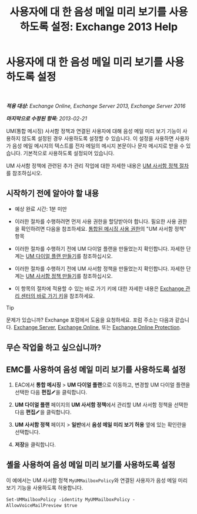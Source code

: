 ﻿---
title: '사용자에 대 한 음성 메일 미리 보기를 사용 하도록 설정: Exchange 2013 Help'
TOCTitle: 사용자에 대 한 음성 메일 미리 보기를 사용 하도록 설정
ms:assetid: 206a5d2b-27c9-4e9b-a29a-6ddffaa07109
ms:mtpsurl: https://technet.microsoft.com/ko-kr/library/JJ673514(v=EXCHG.150)
ms:contentKeyID: 51407675
ms.date: 05/22/2018
mtps_version: v=EXCHG.150
ms.translationtype: MT
---

# 사용자에 대 한 음성 메일 미리 보기를 사용 하도록 설정

 

_**적용 대상:** Exchange Online, Exchange Server 2013, Exchange Server 2016_

_**마지막으로 수정된 항목:** 2013-02-21_

UM(통합 메시징) 사서함 정책과 연결된 사용자에 대해 음성 메일 미리 보기 기능이 사용하지 않도록 설정된 경우 사용하도록 설정할 수 있습니다. 이 설정을 사용하면 사용자가 음성 메일 메시지의 텍스트를 전자 메일의 메시지 본문이나 문자 메시지로 받을 수 있습니다. 기본적으로 사용하도록 설정되어 있습니다.

UM 사서함 정책에 관련된 추가 관리 작업에 대한 자세한 내용은 [UM 사서함 정책 절차](um-mailbox-policy-procedures-exchange-2013-help.md)를 참조하십시오.

## 시작하기 전에 알아야 할 내용

  - 예상 완료 시간: 1분 미만

  - 이러한 절차를 수행하려면 먼저 사용 권한을 할당받아야 합니다. 필요한 사용 권한을 확인하려면 다음을 참조하세요. [통합된 메시징 사용 권한](unified-messaging-permissions-exchange-2013-help.md)의 "UM 사서함 정책" 항목

  - 이러한 절차를 수행하기 전에 UM 다이얼 플랜을 만들었는지 확인합니다. 자세한 단계는 [UM 다이얼 플랜 만들기](create-a-um-dial-plan-exchange-2013-help.md)를 참조하십시오.

  - 이러한 절차를 수행하기 전에 UM 사서함 정책을 만들었는지 확인합니다. 자세한 단계는 [UM 사서함 정책 만들기](create-a-um-mailbox-policy-exchange-2013-help.md)를 참조하십시오.

  - 이 항목의 절차에 적용할 수 있는 바로 가기 키에 대한 자세한 내용은 [Exchange 관리 센터의 바로 가기 키](keyboard-shortcuts-in-the-exchange-admin-center-exchange-online-protection-help.md)을 참조하세요.


> [!TIP]
> 문제가 있습니까? Exchange 포럼에서 도움을 요청하세요. 포럼 주소는 다음과 같습니다. <A href="https://go.microsoft.com/fwlink/p/?linkid=60612">Exchange Server</A>, <A href="https://go.microsoft.com/fwlink/p/?linkid=267542">Exchange Online</A>, 또는 <A href="https://go.microsoft.com/fwlink/p/?linkid=285351">Exchange Online Protection</A>.



## 무슨 작업을 하고 싶으십니까?

## EMC를 사용하여 음성 메일 미리 보기를 사용하도록 설정

1.  EAC에서 **통합 메시징** \> **UM 다이얼 플랜**으로 이동하고, 변경할 UM 다이얼 플랜을 선택한 다음 **편집**![편집 아이콘](images/JJ218640.6f53ccb2-1f13-4c02-bea0-30690e6ea71d(EXCHG.150).gif "편집 아이콘")을 클릭합니다.

2.  **UM 다이얼 플랜** 페이지의 **UM 사서함 정책**에서 관리할 UM 사서함 정책을 선택한 다음 **편집**![편집 아이콘](images/JJ218640.6f53ccb2-1f13-4c02-bea0-30690e6ea71d(EXCHG.150).gif "편집 아이콘")을 클릭합니다.

3.  **UM 사서함 정책** 페이지 \> **일반**에서 **음성 메일 미리 보기 허용** 옆에 있는 확인란을 선택합니다.

4.  **저장**을 클릭합니다.

## 셸을 사용하여 음성 메일 미리 보기를 사용하도록 설정

이 예에서는 UM 사서함 정책 `MyUMMailboxPolicy`와 연결된 사용자가 음성 메일 미리 보기 기능을 사용하도록 허용합니다.

    Set-UMMailboxPolicy -identity MyUMMailboxPolicy - AllowVoiceMailPreview $true

